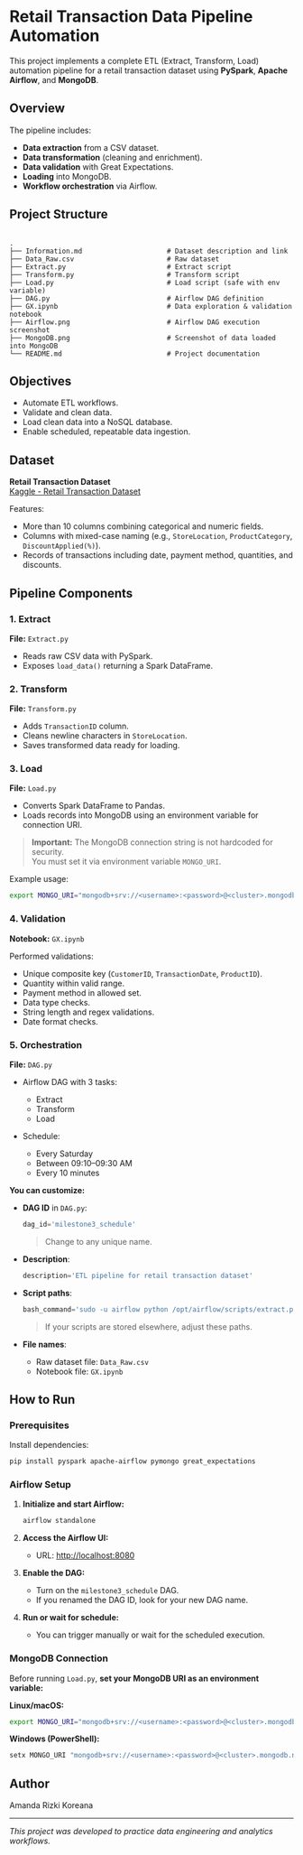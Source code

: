 # Retail Transaction Data Pipeline Automation

This project implements a complete ETL (Extract, Transform, Load) automation pipeline for a retail transaction dataset using **PySpark**, **Apache Airflow**, and **MongoDB**.


## Overview

The pipeline includes:

- **Data extraction** from a CSV dataset.
- **Data transformation** (cleaning and enrichment).
- **Data validation** with Great Expectations.
- **Loading** into MongoDB.
- **Workflow orchestration** via Airflow.


## Project Structure

```

.
├── Information.md                     # Dataset description and link
├── Data_Raw.csv                       # Raw dataset
├── Extract.py                         # Extract script
├── Transform.py                       # Transform script
├── Load.py                            # Load script (safe with env variable)
├── DAG.py                             # Airflow DAG definition
├── GX.ipynb                           # Data exploration & validation notebook
├── Airflow.png                        # Airflow DAG execution screenshot
├── MongoDB.png                        # Screenshot of data loaded into MongoDB
└── README.md                          # Project documentation

````



## Objectives

- Automate ETL workflows.
- Validate and clean data.
- Load clean data into a NoSQL database.
- Enable scheduled, repeatable data ingestion.



## Dataset

**Retail Transaction Dataset**  
[Kaggle - Retail Transaction Dataset](https://www.kaggle.com/datasets/fahadrehman07/retail-transaction-dataset)

Features:
- More than 10 columns combining categorical and numeric fields.
- Columns with mixed-case naming (e.g., `StoreLocation`, `ProductCategory`, `DiscountApplied(%)`).
- Records of transactions including date, payment method, quantities, and discounts.


## Pipeline Components

### 1. Extract

**File:** `Extract.py`

- Reads raw CSV data with PySpark.
- Exposes `load_data()` returning a Spark DataFrame.


### 2. Transform

**File:** `Transform.py`

- Adds `TransactionID` column.
- Cleans newline characters in `StoreLocation`.
- Saves transformed data ready for loading.


### 3. Load

**File:** `Load.py`

- Converts Spark DataFrame to Pandas.
- Loads records into MongoDB using an environment variable for connection URI.

> **Important:** The MongoDB connection string is not hardcoded for security.  
You must set it via environment variable `MONGO_URI`.

Example usage:
```bash
export MONGO_URI="mongodb+srv://<username>:<password>@<cluster>.mongodb.net/"
````

### 4. Validation

**Notebook:** `GX.ipynb`

Performed validations:

* Unique composite key (`CustomerID`, `TransactionDate`, `ProductID`).
* Quantity within valid range.
* Payment method in allowed set.
* Data type checks.
* String length and regex validations.
* Date format checks.

### 5. Orchestration

**File:** `DAG.py`

* Airflow DAG with 3 tasks:

  * Extract
  * Transform
  * Load
* Schedule:

  * Every Saturday
  * Between 09:10–09:30 AM
  * Every 10 minutes

**You can customize:**

* **DAG ID** in `DAG.py`:

  ```python
  dag_id='milestone3_schedule'
  ```

  > Change to any unique name.

* **Description**:

  ```python
  description='ETL pipeline for retail transaction dataset'
  ```

* **Script paths**:

  ```python
  bash_command='sudo -u airflow python /opt/airflow/scripts/extract.py'
  ```

  > If your scripts are stored elsewhere, adjust these paths.

* **File names**:

  * Raw dataset file: `Data_Raw.csv`
  * Notebook file: `GX.ipynb`

## How to Run

### Prerequisites

Install dependencies:

```bash
pip install pyspark apache-airflow pymongo great_expectations
```

### Airflow Setup

1. **Initialize and start Airflow:**

   ```bash
   airflow standalone
   ```

2. **Access the Airflow UI:**

   * URL: [http://localhost:8080](http://localhost:8080)

3. **Enable the DAG:**

   * Turn on the `milestone3_schedule` DAG.
   * If you renamed the DAG ID, look for your new DAG name.

4. **Run or wait for schedule:**

   * You can trigger manually or wait for the scheduled execution.


### MongoDB Connection

Before running `Load.py`, **set your MongoDB URI as an environment variable:**

**Linux/macOS:**

```bash
export MONGO_URI="mongodb+srv://<username>:<password>@<cluster>.mongodb.net/"
```

**Windows (PowerShell):**

```powershell
setx MONGO_URI "mongodb+srv://<username>:<password>@<cluster>.mongodb.net/"
```


## Author

Amanda Rizki Koreana

---

*This project was developed to practice data engineering and analytics workflows.*
